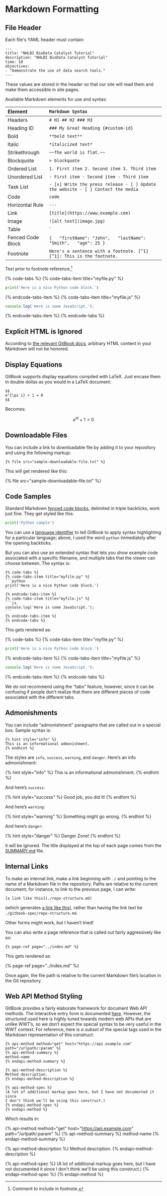 # Markdown Formatting

## File Header

Each file's YAML header must contain:

```text
---
title: "NHLBI BioData Catalyst Tutorial"
description: "NHLBI BioData Catalyst Tutorial"
time: 10
objectives:
- "Demonstrate the use of data search tools."
---
```

These values are stored in the header so that our site will read them and make them accessible in site pages.


Available Markdown elements for use and syntax:

| Element | `Markdown Syntax` |
| :--- | :--- |
| Headers | `# H1 ## H2 ### H3` |
| Heading ID | `### My Great Heading {#custom-id}` |
| Bold | `**bold text**` |
| Italic | `*italicized text*` |
| Strikethrough | `~~The world is flat.~~` |
| Blockquote | `> blockquote` |
| Ordered List | `1. First item 2. Second item 3. Third item`  |
| Unordered List | `- First item - Second item - Third item`  |
| Task List | `- [x] Write the press release - [ ] Update the website - [ ] Contact the media` |
| Code | ``code`` |
| Horizontal Rule | `---` |
| Link | `[title](https://www.example.com)` |
| Image | `![alt text](image.jpg)` |
| Table | `| Syntax | Description | | ----------- | ----------- | | Header | Title | | Paragraph | Text |` |
| Fenced Code Block | ``````` {   "firstName": "John",   "lastName": "Smith",   "age": 25 } ``````` |
| Footnote | `Here's a sentence with a footnote. [^1]  [^1]: This is the footnote.` |


Text prior to footnote reference.[^2]
[^2]: Comment to include in footnote.

{% code-tabs %}
{% code-tabs-item title="myfile.py" %}
```python
print('Here is a nice Python code block.')
```
{% endcode-tabs-item %}
{% code-tabs-item title="myfile.js" %}
```js
console.log('Here is some JavaScript.');
```
{% endcode-tabs-item %}
{% endcode-tabs %}


## Explicit HTML is Ignored

According to
[the relevant GitBook docs](https://docs.gitbook.com/integrations/github/limitations#html),
arbitrary HTML content in your Markdown will not be honored.

## Display Equations

GitBook supports display equations compiled with LaTeX. Just encase them in
double dollas as you would in a LaTeX document:

```
$$
e^{\pi i} + 1 = 0
$$
```

Becomes:

$$
e^{\pi i} + 1 = 0
$$

## Downloadable Files

You can include a link to downloadable file by adding it to your repository
and using the following markup:

```
{% file src="sample-downloadable-file.txt" %}
```

This will get rendered like this:

{% file src="sample-downloadable-file.txt" %}

## Code Samples

Standard Markdown
[fenced code blocks](https://help.github.com/en/articles/creating-and-highlighting-code-blocks),
delimited in triple backticks, work just fine. They get styled like this:

```python
print('Python sample')
```

You can use a
[language identifier](https://help.github.com/en/articles/creating-and-highlighting-code-blocks#syntax-highlighting)
to tell GitBook to apply syntax highlighting for a particular language; above,
I used the word `python` immediately after the opening backticks.

But you can also use an extended syntax that lets you show example code
associated with a specific filename, and multiple tabs that the viewer can
choose between. The syntax is:

    {% code-tabs %}
    {% code-tabs-item title="myfile.py" %}
    ```python
    print('Here is a nice Python code block.')
    ```
    {% endcode-tabs-item %}
    {% code-tabs-item title="myfile.js" %}
    ```js
    console.log('Here is some JavaScript.');
    ```
    {% endcode-tabs-item %}
    {% endcode-tabs %}

This gets rendered as:

{% code-tabs %}
{% code-tabs-item title="myfile.py" %}
```python
print('Here is a nice Python code block.')
```
{% endcode-tabs-item %}
{% code-tabs-item title="myfile.js" %}
```js
console.log('Here is some JavaScript.');
```
{% endcode-tabs-item %}
{% endcode-tabs %}

We do *not* recommend using the “tabs” feature, however, since it can be
confusing if people don’t realize that there are different pieces of code
associated with the different tabs.

## Admonishments

You can include “admonishment” paragraphs that are called out in a special
box. Sample syntax is:

```
{% hint style="info" %}
This is an informational admonishment.
{% endhint %}
```

The styles are `info`, `success`, `warning`, and `danger`. Here’s an info admonishment:

{% hint style="info" %}
This is an informational admonishment.
{% endhint %}

And here’s `success`:

{% hint style="success" %}
Good job, you did it!
{% endhint %}

And here’s `warning`:

{% hint style="warning" %}
Something might go wrong.
{% endhint %}

And here’s `danger`:

{% hint style="danger" %}
Danger Zone!
{% endhint %}


it will be ignored. The title displayed at the top of each page comes from the
[SUMMARY.md](./repo-structure.md#summary-md) file.


## Internal Links

To make an internal link, make a link beginning with `./` and pointing to
the name of a Markdown file in the repository. Paths are relative to the
current document; for instance, to link to the previous page, I can write:

```
[a link like this](./repo-structure.md)
```

(which generates [a link like this](./repo-structure.md)), rather than having
the link text be `./gitbook-spec/repo-structure.md`.

Other forms might work, but I haven’t tried!

You can also write a page reference that is called out fairly aggressively
like so:

```
{% page-ref page="../index.md" %}
```

This gets rendered as:

{% page-ref page="../index.md" %}

Once again, the file path is relative to the current Markdown file’s location
in the Git repository.

## Web API Method Styling

GitBook provides a fairly elaborate framework for document Web API methods.
The interactive entry form is documented
[here](https://docs.gitbook.com/content-editing/rich-content#api-methods).
However, the structured used here is highly tuned towards modern web APIs that
are unlike WWT’s, so we don’t expect the special syntax to be very useful in
the WWT context. For reference, here is *a subset* of the special tags used in
the Markdown representation of this construct:

```
{% api-method method="get" host="https://api.example.com" path="/urlpath/:param" %}
{% api-method-summary %}
method-name
{% endapi-method-summary %}

{% api-method-description %}
Method description.
{% endapi-method-description %}

{% api-method-spec %}
(A lot of additional markup goes here, but I have not documented it since
I don't think we'll be using this construct.)
{% endapi-method-spec %}
{% endapi-method %}
```

Which results in:

{% api-method method="get" host="https://api.example.com" path="/urlpath/:param" %}
{% api-method-summary %}
method-name
{% endapi-method-summary %}

{% api-method-description %}
Method description.
{% endapi-method-description %}

{% api-method-spec %}
(A lot of additional markup goes here, but I have not documented it since
I don't think we'll be using this construct.)
{% endapi-method-spec %}
{% endapi-method %}

